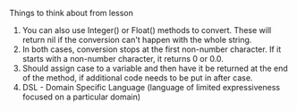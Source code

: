 Things to think about from lesson
1.  You can also use Integer() or Float() methods to convert.  These will return nil if the conversion can't happen with the whole string.
2.  In both cases, conversion stops at the first non-number character.  If it starts with a non-number character, it returns 0 or 0.0.
3.  Should assign case to a variable and then have it be returned at the end of the method, if additional code needs to be put in after case.
4.  DSL - Domain Specific Language (language of limited expressiveness focused on a particular domain)
